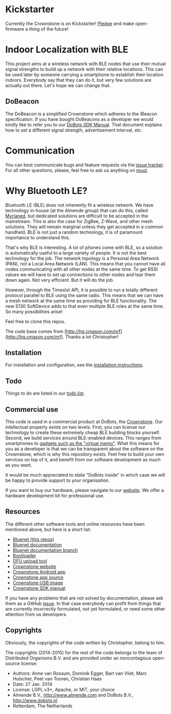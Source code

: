 # Kickstarter

Currently the Crownstone is on Kickstarter! [Pledge](https://www.kickstarter.com/projects/dobots/crownstone) and make open-firmware a thing of the future!

# Indoor Localization with BLE

This project aims at a wireless network with BLE nodes that use their mutual signal strengths to build up a network with their relative locations. This can be used later by someone carrying a smartphone to establish their location indoors. Everybody say that they can do it, but very few solutions are actually out there. Let's hope we can change that.

## DoBeacon

The DoBeacon is a simplified Crownstone which adheres to the iBeacon specification. If you have bought DoBeacons as a
developer we would kindly like to refer you to our [DoBots SDK Manual](https://docs.google.com/document/d/17zn5TKdNAjYbNbA6akbSzFV_WQmOnvcjDFT3bwIvGzo/edit#). That document explains how to set a different signal strength, advertisement interval, etc.

# Communication

You can best communicate bugs and feature requests via the [issue tracker](https://github.com/dobots/bluenet/issues). For all other questions, please, feel free to ask us anything on [muut](https://muut.com/dobots).

# Why Bluetooth LE?

Bluetooth LE (BLE) does not inherently fit a wireless network. We have technology in-house (at the Almende group) that can do this, called [Myrianed](https://en.wikipedia.org/wiki/MyriaNed), but dedicated solutions are difficult to be accepted in the mainstream. This is also the case for ZigBee, Z-Wave, and other mesh solutions. They will remain marginal unless they get accepted in a common handheld. BLE is not just a random technology, it is of paramount importance to understand this.

That's why BLE is interesting. A lot of phones come with BLE, so a solution is automatically useful to a large variety of people. It is not the best technology for the job. The network topology is a Personal Area Network (PAN), not a Local Area Network (LAN). This means that you cannot have all nodes communicating with all other nodes at the same time. To get RSSI values we will have to set up connections to other nodes and tear them down again. Not very efficient. But it will do the job.

However, through the Timeslot API, it is possible to run a totally different protocol parallel to BLE using the same radio. This means that we can have a mesh network at the same time as providing for BLE functionality. The new S130 SoftDevice adds to that even multiple BLE roles at the same time. So many possibilities arise!

Feel free to clone this repos.

The code base comes from [http://hg.cmason.com/nrf](http://hg.cmason.com/nrf). Thanks a lot Christopher!

## Installation

For installation and configuration, see the [installation instructions](https://github.com/dobots/bluenet/blob/master/INSTALL.md).

## Todo

Things to do are listed in our [todo list](https://github.com/dobots/bluenet/blob/master/TODO.md).

## Commercial use

This code is used in a commercial product at DoBots, the [Crownstone](http://dobots.nl/products/crownstone). Our intellectual property exists on two levels. First, you can license our technology to create these extremely cheap BLE building blocks yourself. Second, we build services around BLE-enabled devices. This ranges from smartphones to [gadgets such as the "virtual memo"](http://dobots.nl/2014/07/15/ble-dobeacon-a-virtual-memo/). What this means for you as a developer is that we can be transparent about the software on the Crownstone, which is why this repository exists. Feel free to build your own services on top of it, and benefit from our software development as much as you want.

It would be much appreciated to state "DoBots inside" in which case we will be happy to provide support to your organisation.

If you want to buy our hardware, please navigate to our [website](http://dobots.nl/products/crownstone). We offer a
hardware development kit for professional use.

## Resources

The different other software tools and online resources have been mentioned above, but here is a short list:

* [Bluenet (this repos)](https://github.com/dobots/bluenet)
* [Bluenet documentation](http://dobots.github.io/bluenet/)
* [Bluenet documentation branch](https://github.com/dobots/bluenet/tree/gh-pages)
* [Bootloader](https://github.com/dobots/nrf51-dfu-bootloader-for-gcc-compiler/tree/s110)
* [DFU upload tool](https://github.com/dobots/nrf51_dfu_linux)
* [Crownstone website](http://dobots.nl/products/crownstone)
* [Crownstone Android app](https://play.google.com/store/apps/details?id=nl.dobots.CrownStone)
* [Crownstone app source](https://github.com/dobots/crownstone-app)
* [Crownstone USB image](https://github.com/dobots/crownstone-image)
* [Crownstone SDK manual](https://docs.google.com/document/d/1W-UfzLD4jOh_F5iSbDKcMxwTOVEVfT2QVTTjQlZCXrc/edit)

If you have any problems that are not solved by documentation, please ask them as a GitHub [issue](https://github.com/dobots/bluenet/issues).
In that case everybody can profit from things that are currently incorrectly formulated, not yet formulated, or need
some other attention from us developers.

## Copyrights

Obviously, the copyrights of the code written by Christopher, belong to him.

The copyrights (2014-2015) for the rest of the code belongs to the team of Distributed Organisms B.V. and are provided under an noncontagious open-source license:

* Authors: Anne van Rossum, Dominik Egger, Bart van Vliet, Marc Hulscher, Peet van Tooren, Christian Haas
* Date: 27 Jan. 2014
* License: LGPL v3+, Apache, or MIT, your choice
* Almende B.V., http://www.almende.com and DoBots B.V., http://www.dobots.nl
* Rotterdam, The Netherlands
